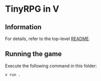 # TinyRPG in V

## Information

For details, refer to the top-level [README](../../README.md).

## Running the game

Execute the following command in this folder:

```
v run .
```
